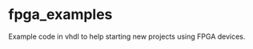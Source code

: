 fpga_examples
=============

Example code in vhdl to help starting new projects using FPGA devices.
